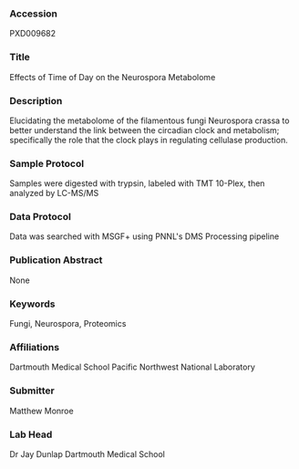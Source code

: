 ### Accession
PXD009682

### Title
Effects of Time of Day on the Neurospora Metabolome

### Description
Elucidating the metabolome of the filamentous fungi Neurospora crassa to better understand the link between the circadian clock and metabolism; specifically the role that the clock plays in regulating cellulase production.

### Sample Protocol
Samples were digested with trypsin, labeled with TMT 10-Plex, then analyzed by LC-MS/MS

### Data Protocol
Data was searched with MSGF+ using PNNL's DMS Processing pipeline

### Publication Abstract
None

### Keywords
Fungi, Neurospora, Proteomics

### Affiliations
Dartmouth Medical School
Pacific Northwest National Laboratory

### Submitter
Matthew Monroe

### Lab Head
Dr Jay Dunlap
Dartmouth Medical School


